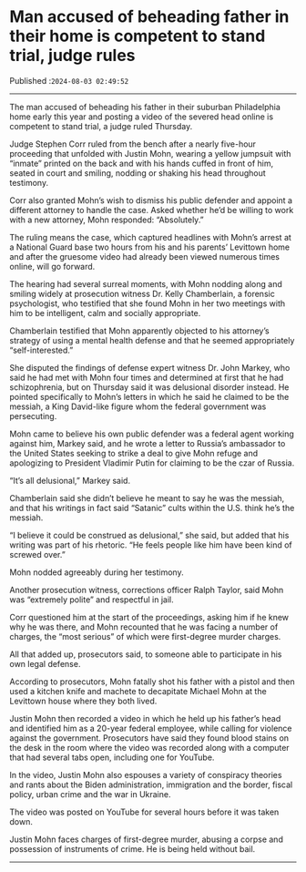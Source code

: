 # Man accused of beheading father in their home is competent to stand trial, judge rules

Published :`2024-08-03 02:49:52`

---

The man accused of beheading his father in their suburban Philadelphia home early this year and posting a video of the severed head online is competent to stand trial, a judge ruled Thursday.

Judge Stephen Corr ruled from the bench after a nearly five-hour proceeding that unfolded with Justin Mohn, wearing a yellow jumpsuit with “inmate” printed on the back and with his hands cuffed in front of him, seated in court and smiling, nodding or shaking his head throughout testimony.

Corr also granted Mohn’s wish to dismiss his public defender and appoint a different attorney to handle the case. Asked whether he’d be willing to work with a new attorney, Mohn responded: “Absolutely.”

The ruling means the case, which captured headlines with Mohn’s arrest at a National Guard base two hours from his and his parents’ Levittown home and after the gruesome video had already been viewed numerous times online, will go forward.

The hearing had several surreal moments, with Mohn nodding along and smiling widely at prosecution witness Dr. Kelly Chamberlain, a forensic psychologist, who testified that she found Mohn in her two meetings with him to be intelligent, calm and socially appropriate.

Chamberlain testified that Mohn apparently objected to his attorney’s strategy of using a mental health defense and that he seemed appropriately “self-interested.”

She disputed the findings of defense expert witness Dr. John Markey, who said he had met with Mohn four times and determined at first that he had schizophrenia, but on Thursday said it was delusional disorder instead. He pointed specifically to Mohn’s letters in which he said he claimed to be the messiah, a King David-like figure whom the federal government was persecuting.

Mohn came to believe his own public defender was a federal agent working against him, Markey said, and he wrote a letter to Russia’s ambassador to the United States seeking to strike a deal to give Mohn refuge and apologizing to President Vladimir Putin for claiming to be the czar of Russia.

“It’s all delusional,” Markey said.

Chamberlain said she didn’t believe he meant to say he was the messiah, and that his writings in fact said “Satanic” cults within the U.S. think he’s the messiah.

“I believe it could be construed as delusional,” she said, but added that his writing was part of his rhetoric. “He feels people like him have been kind of screwed over.”

Mohn nodded agreeably during her testimony.

Another prosecution witness, corrections officer Ralph Taylor, said Mohn was “extremely polite” and respectful in jail.

Corr questioned him at the start of the proceedings, asking him if he knew why he was there, and Mohn recounted that he was facing a number of charges, the “most serious” of which were first-degree murder charges.

All that added up, prosecutors said, to someone able to participate in his own legal defense.

According to prosecutors, Mohn fatally shot his father with a pistol and then used a kitchen knife and machete to decapitate Michael Mohn at the Levittown house where they both lived.

Justin Mohn then recorded a video in which he held up his father’s head and identified him as a 20-year federal employee, while calling for violence against the government. Prosecutors have said they found blood stains on the desk in the room where the video was recorded along with a computer that had several tabs open, including one for YouTube.

In the video, Justin Mohn also espouses a variety of conspiracy theories and rants about the Biden administration, immigration and the border, fiscal policy, urban crime and the war in Ukraine.

The video was posted on YouTube for several hours before it was taken down.

Justin Mohn faces charges of first-degree murder, abusing a corpse and possession of instruments of crime. He is being held without bail.

---

